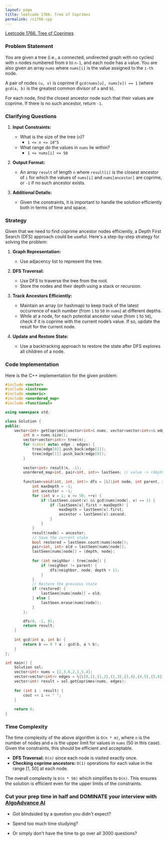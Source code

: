 ```yaml
---
layout: page
title: leetcode 1766. Tree of Coprimes
permalink: /s1766-cpp
---
```

[Leetcode 1766. Tree of Coprimes](https://algoadvance.github.io/algoadvance/l1766)
### Problem Statement
You are given a tree (i.e., a connected, undirected graph with no cycles) with `n` nodes numbered from `0` to `n-1`, and each node has a value. You are also given an array `nums` where `nums[i]` is the value assigned to the `i-th` node.

A pair of nodes `(u, v)` is coprime if `gcd(nums[u], nums[v]) == 1` (where `gcd(a, b)` is the greatest common divisor of `a` and `b`).

For each node, find the closest ancestor node such that their values are coprime. If there is no such ancestor, return `-1`.

### Clarifying Questions
1. **Input Constraints:**
    - What is the size of the tree (`n`)? 
      - `1 <= n <= 10^5`
    - What range do the values in `nums` lie within?
      - `1 <= nums[i] <= 50`

2. **Output Format:**
    - An array `result` of length `n` where `result[i]` is the closest ancestor of `i` for which the values of `nums[i]` and `nums[ancestor]` are coprime, or `-1` if no such ancestor exists.

3. **Additional Details:**
    - Given the constraints, it is important to handle the solution efficiently both in terms of time and space.

### Strategy

Given that we need to find coprime ancestor nodes efficiently, a Depth First Search (DFS) approach could be useful. Here's a step-by-step strategy for solving the problem:

1. **Graph Representation:**
    - Use adjacency list to represent the tree.
   
2. **DFS Traversal:**
    - Use DFS to traverse the tree from the root.
    - Store the nodes and their depth using a stack or recursion.

3. **Track Ancestors Efficiently:**
    - Maintain an array (or hashmap) to keep track of the latest occurrence of each number (from `1` to `50` in `nums`) at different depths.
    - While at a node, for each potential ancestor value (from `1` to `50`), check if it is coprime with the current node’s value. If so, update the result for the current node.
    
4. **Update and Restore State:**
    - Use a backtracking approach to restore the state after DFS explores all children of a node.

### Code Implementation

Here is the C++ implementation for the given problem:

```cpp
#include <vector>
#include <iostream>
#include <numeric>
#include <unordered_map>
#include <functional>

using namespace std;

class Solution {
public:
    vector<int> getCoprimes(vector<int>& nums, vector<vector<int>>& edges) {
        int n = nums.size();
        vector<vector<int>> tree(n);
        for (const auto& edge : edges) {
            tree[edge[0]].push_back(edge[1]);
            tree[edge[1]].push_back(edge[0]);
        }
        
        vector<int> result(n, -1);
        unordered_map<int, pair<int, int>> lastSeen; // value -> (depth, node)
        
        function<void(int, int, int)> dfs = [&](int node, int parent, int depth) {
            int maxDepth = -1;
            int ancestor = -1;
            for (int v = 1; v <= 50; ++v) {
                if (lastSeen.count(v) && gcd(nums[node], v) == 1) {
                    if (lastSeen[v].first > maxDepth) {
                        maxDepth = lastSeen[v].first;
                        ancestor = lastSeen[v].second;
                    }
                }
            }
            result[node] = ancestor;
            // Save the current state
            bool restored = lastSeen.count(nums[node]);
            pair<int, int> old = lastSeen[nums[node]];
            lastSeen[nums[node]] = {depth, node};
            
            for (int neighbor : tree[node]) {
                if (neighbor != parent) {
                    dfs(neighbor, node, depth + 1);
                }
            }
            // Restore the previous state
            if (restored) {
                lastSeen[nums[node]] = old;
            } else {
                lastSeen.erase(nums[node]);
            }
        };

        dfs(0, -1, 0);
        return result;
    }
    
    int gcd(int a, int b) {
        return b == 0 ? a : gcd(b, a % b);
    }
};

int main() {
    Solution sol;
    vector<int> nums = {2,3,6,2,1,5,4};
    vector<vector<int>> edges = \{\{0,1},{1,2},{1,3},{3,4},{4,5},{5,6}};
    vector<int> result = sol.getCoprimes(nums, edges);
    
    for (int i : result) {
        cout << i << " ";
    }
    
    return 0;
}
```

### Time Complexity
The time complexity of the above algorithm is `O(n * m)`, where `n` is the number of nodes and `m` is the upper limit for values in `nums` (50 in this case). Given the constraints, this should be efficient and acceptable.

- **DFS Traversal:** `O(n)` since each node is visited exactly once.
- **Checking coprime ancestors:** `O(1)` operations for each value in the range [1, 50] at each node.

The overall complexity is `O(n * 50)` which simplifies to `O(n)`. This ensures the solution is efficient even for the upper limits of the constraints.


### Cut your prep time in half and DOMINATE your interview with [AlgoAdvance AI](https://algoAdvance.com)

- Got blindsided by a question you didn't expect?

- Spend too much time studying?

- Or simply don't have the time to go over all 3000 questions?

